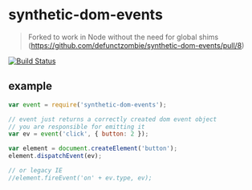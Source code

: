 # synthetic-dom-events

> Forked to work in Node without the need for global shims (https://github.com/defunctzombie/synthetic-dom-events/pull/8)

[![Build Status](https://travis-ci.org/defunctzombie/synthetic-dom-events.svg?branch=master)](https://travis-ci.org/defunctzombie/synthetic-dom-events)

## example

```js
var event = require('synthetic-dom-events');

// event just returns a correctly created dom event object
// you are responsible for emitting it
var ev = event('click', { button: 2 });

var element = document.createElement('button');
element.dispatchEvent(ev);

// or legacy IE
//element.fireEvent('on' + ev.type, ev);
```
